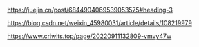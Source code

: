 <https://juejin.cn/post/6844904069539053575#heading-3>

<https://blog.csdn.net/weixin_45980031/article/details/108219979>

<https://www.criwits.top/page/20220911132809-vmvy47w>
